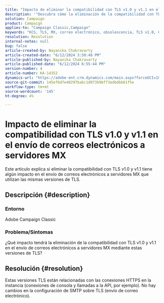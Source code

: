 ```yaml
---
title: "Impacto de eliminar la compatibilidad con TLS v1.0 y v1.1 en el envío de correos electrónicos a servidores MX"
description: '"Descubra cómo la eliminación de la compatibilidad con TLS v1.0 y v1.1 afecta al envío de correos electrónicos a servidores MX mediante estas versiones de TLS obsoletas".'
solution: Campaign
product: Campaign
applies-to: "Campaign Classic,Campaign"
keywords: "KCS, TLS, MX, correo electrónico, obsolescencia, TLS v1.0, Campaign Classic, ACC"
resolution: Resolution
internal-notes: null
bug: false
article-created-by: Nayanika Chakravarty
article-created-date: "6/12/2024 3:50:48 PM"
article-published-by: Nayanika Chakravarty
article-published-date: "6/12/2024 6:55:44 PM"
version-number: 4
article-number: KA-14352
dynamics-url: "https://adobe-ent.crm.dynamics.com/main.aspx?forceUCI=1&pagetype=entityrecord&etn=knowledgearticle&id=e03bb184-d328-ef11-840b-0022480a40c2"
source-git-commit: 145ef6d7e40297babc1d073b9bf73edbdbb61f5e
workflow-type: tm+mt
source-wordcount: '145'
ht-degree: 4%

---
```


# Impacto de eliminar la compatibilidad con TLS v1.0 y v1.1 en el envío de correos electrónicos a servidores MX


Este artículo explica si eliminar la compatibilidad con TLS v1.0 y v1.1 tiene algún impacto en el envío de correos electrónicos a servidores MX que utilizan las mismas versiones de TLS.

## Descripción {#description}


### Entorno

Adobe Campaign Classic

### Problema/Síntomas

¿Qué impacto tendrá la eliminación de la compatibilidad con TLS v1.0 y v1.1 en el envío de correos electrónicos a servidores MX mediante estas versiones de TLS?


## Resolución {#resolution}


Estas versiones TLS están relacionadas con las conexiones HTTPS en la instancia (conexiones de consola y llamadas a la API, por ejemplo). No hay cambios en la configuración de SMTP sobre TLS (envío de correo electrónico).
